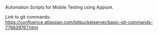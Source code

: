 Automation Scripts for Mobile Testing using Appium.

Link to git commands: https://confluence.atlassian.com/bitbucketserver/basic-git-commands-776639767.html

